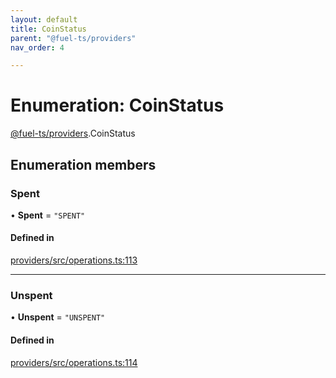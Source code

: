 ```yaml
---
layout: default
title: CoinStatus
parent: "@fuel-ts/providers"
nav_order: 4

---
```


# Enumeration: CoinStatus

[@fuel-ts/providers](../index.md).CoinStatus

## Enumeration members

### Spent

• **Spent** = `"SPENT"`

#### Defined in

[providers/src/operations.ts:113](https://github.com/FuelLabs/fuels-ts/blob/master/packages/providers/src/operations.ts#L113)

___

### Unspent

• **Unspent** = `"UNSPENT"`

#### Defined in

[providers/src/operations.ts:114](https://github.com/FuelLabs/fuels-ts/blob/master/packages/providers/src/operations.ts#L114)
